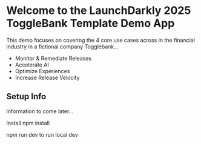 # Welcome to the LaunchDarkly 2025 ToggleBank Template Demo App

This demo focuses on covering the 4 core use cases across in the financial industry in a fictional company Togglebank... 

- Monitor & Remediate Releases
- Accelerate AI
- Optimize Experiences
- Increase Release Velocity

## Setup Info
Information to come later...

Install
npm install

npm run dev to run local dev
<!-- Please follow instructions provided in this [confluence document](https://launchdarkly.atlassian.net/wiki/spaces/REV/pages/2773942302/Demo+Instances+2024+-+Technical): -->
